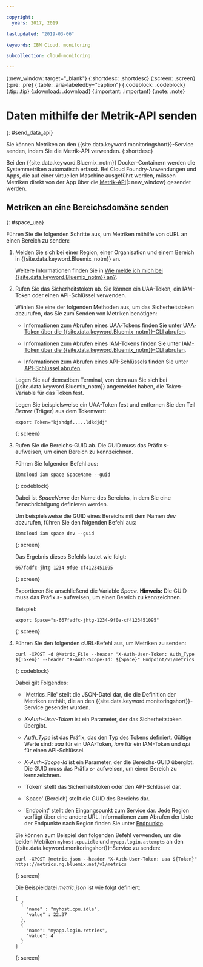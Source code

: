 ```yaml
---

copyright:
  years: 2017, 2019

lastupdated: "2019-03-06"

keywords: IBM Cloud, monitoring

subcollection: cloud-monitoring

---
```


{:new_window: target="_blank"}
{:shortdesc: .shortdesc}
{:screen: .screen}
{:pre: .pre}
{:table: .aria-labeledby="caption"}
{:codeblock: .codeblock}
{:tip: .tip}
{:download: .download}
{:important: .important}
{:note: .note}

# Daten mithilfe der Metrik-API senden
{: #send_data_api}

Sie können Metriken an den {{site.data.keyword.monitoringshort}}-Service senden, indem Sie die Metrik-API verwenden. 
{:shortdesc}


Bei den {{site.data.keyword.Bluemix_notm}} Docker-Containern werden die Systemmetriken automatisch erfasst. Bei Cloud Foundry-Anwendungen und Apps, die auf einer virtuellen Maschine ausgeführt werden, müssen Metriken direkt von der App über die [Metrik-API](https://console.bluemix.net/apidocs/927-ibm-cloud-monitoring-rest-api?&language=node#introduction){: new_window} gesendet werden. 



## Metriken an eine Bereichsdomäne senden
{: #space_uaa}

Führen Sie die folgenden Schritte aus, um Metriken mithilfe von cURL an einen Bereich zu senden:

1. Melden Sie sich bei einer Region, einer Organisation und einem Bereich in {{site.data.keyword.Bluemix_notm}} an. 

    Weitere Informationen finden Sie in [Wie melde ich mich bei {{site.data.keyword.Bluemix_notm}} an?](/docs/services/cloud-monitoring/qa?topic=cloud-monitoring-cli_qa#login).

2. Rufen Sie das Sicherheitstoken ab. Sie können ein UAA-Token, ein IAM-Token oder einen API-Schlüssel verwenden.

    Wählen Sie eine der folgenden Methoden aus, um das Sicherheitstoken abzurufen, das Sie zum Senden von Metriken benötigen:
	
	* Informationen zum Abrufen eines UAA-Tokens finden Sie unter [UAA-Token über die {{site.data.keyword.Bluemix_notm}}-CLI abrufen](/docs/services/cloud-monitoring/security?topic=cloud-monitoring-auth_uaa#uaa_cli).
	
	* Informationen zum Abrufen eines IAM-Tokens finden Sie unter [IAM-Token über die {{site.data.keyword.Bluemix_notm}}-CLI abrufen](/docs/services/cloud-monitoring/security?topic=cloud-monitoring-auth_iam#auth_iam).
	
	* Informationen zum Abrufen eines API-Schlüssels finden Sie unter [API-Schlüssel abrufen](/docs/services/cloud-monitoring/security?topic=cloud-monitoring-auth_api_key#auth_api_key).
	
	Legen Sie auf demselben Terminal, von dem aus Sie sich bei {{site.data.keyword.Bluemix_notm}} angemeldet haben, die *Token*-Variable für das Token fest.

    Legen Sie beispielsweise ein UAA-Token fest und entfernen Sie den Teil *Bearer* (Träger) aus dem Tokenwert:

    ```
    export Token="kjshdgf.....ldkdjdj"
    ```
    {: screen}
		
3. Rufen Sie die Bereichs-GUID ab. Die GUID muss das Präfix *s-* aufweisen, um einen Bereich zu kennzeichnen.

    Führen Sie folgenden Befehl aus:
	
	```
	ibmcloud iam space SpaceName --guid
	```
	{: codeblock}
	
	Dabei ist *SpaceName* der Name des Bereichs, in dem Sie eine Benachrichtigung definieren werden.
	
	Um beispielsweise die GUID eines Bereichs mit dem Namen *dev* abzurufen, führen Sie den folgenden Befehl aus:
	
	```
	ibmcloud iam space dev --guid
	```
	{: screen}
	
	Das Ergebnis dieses Befehls lautet wie folgt:
	
	```
	667fadfc-jhtg-1234-9f0e-cf4123451095
	```
	{: screen}
	
	Exportieren Sie anschließend die Variable *Space*. **Hinweis:** Die GUID muss das Präfix *s-* aufweisen, um einen Bereich zu kennzeichnen.
	
	Beispiel:
	
	```
	export Space="s-667fadfc-jhtg-1234-9f0e-cf4123451095"
	```
	{: screen}
	
5. Führen Sie den folgenden cURL-Befehl aus, um Metriken zu senden:

    ```
	curl -XPOST -d @Metric_File --header "X-Auth-User-Token: Auth_Type ${Token}" --header "X-Auth-Scope-Id: ${Space}" Endpoint/v1/metrics
	```
	{: codeblock}
	
	Dabei gilt Folgendes:
	
	* 'Metrics_File' stellt die JSON-Datei dar, die die Definition der Metriken enthält, die an den {{site.data.keyword.monitoringshort}}-Service gesendet wurden.
	
	* *X-Auth-User-Token* ist ein Parameter, der das Sicherheitstoken übergibt.
	
	* *Auth_Type* ist das Präfix, das den Typ des Tokens definiert. Gültige Werte sind: *uaa* für ein UAA-Token, *iam* für ein IAM-Token und *api* für einen API-Schlüssel.
	
	* *X-Auth-Scope-Id* ist ein Parameter, der die Bereichs-GUID übergibt. Die GUID muss das Präfix *s-* aufweisen, um einen Bereich zu kennzeichnen.
	
	* 'Token' stellt das Sicherheitstoken oder den API-Schlüssel dar.
	
	* 'Space' (Bereich) stellt die GUID des Bereichs dar. 
	
	* 'Endpoint' stellt den Eingangspunkt zum Service dar. Jede Region verfügt über eine andere URL. Informationen zum Abrufen der Liste der Endpunkte nach Region finden Sie unter [Endpunkte](/docs/services/cloud-monitoring?topic=cloud-monitoring-send_retrieve_metrics_ov#endpoints).
	
	Sie können zum Beispiel den folgenden Befehl verwenden, um die beiden Metriken `myhost.cpu.idle` und `myapp.login.attempts` an den {{site.data.keyword.monitoringshort}}-Service zu senden:
	
	```
	curl -XPOST @metric.json --header "X-Auth-User-Token: uaa ${Token}" https://metrics.ng.bluemix.net/v1/metrics
	```
	{: screen}
	
	Die Beispieldatei *metric.json* ist wie folgt definiert:

    ```
    [
      {
        "name" : "myhost.cpu.idle",
        "value" : 22.37
      },
      {
        "name": "myapp.login.retries",
        "value": 4
      }
    ]
	```
	{: screen}

 











 
